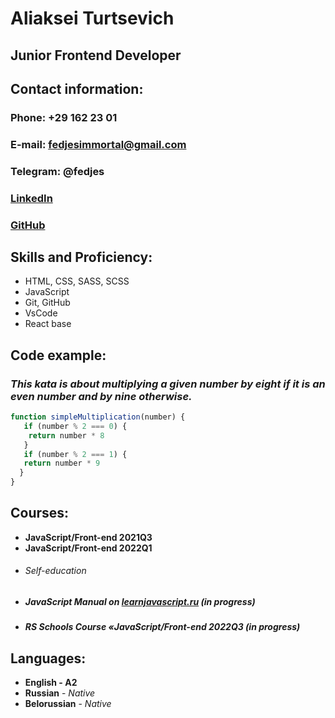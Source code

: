 # Aliaksei Turtsevich # 

## Junior Frontend Developer ##

## Contact information: ##

### Phone: +29 162 23 01 ###
### E-mail: fedjesimmortal@gmail.com ###
### Telegram: @fedjes ###
### [LinkedIn](https://www.linkedin.com/in/%D0%B0%D0%BB%D0%B5%D0%BA%D1%81%D0%B5%D0%B9-%D1%82%D1%83%D1%80%D1%86%D0%B5%D0%B2%D0%B8%D1%87-97a069226/) ###
### [GitHub](https://github.com/fedjes) ###

## Skills and Proficiency: ## 
* HTML, CSS, SASS, SCSS
* JavaScript 
* Git, GitHub 
* VsCode 
* React base

## Code example: ##
### _This kata is about multiplying a given number by eight if it is an even number and by nine otherwise._ ###
```javascript
function simpleMultiplication(number) {
   if (number % 2 === 0) {
    return number * 8 
   }
   if (number % 2 === 1) {
   return number * 9
  }
}
```

## Courses: ##
* __JavaScript/Front-end 2021Q3__ 
* __JavaScript/Front-end 2022Q1__ 
* ###### Self-education ######
* ##### JavaScript Manual on [learnjavascript.ru](https://learn.javascript.ru/) (in progress) #####
* ##### RS Schools Course «JavaScript/Front-end 2022Q3 (in progress) #####

## Languages: ## 
* __English - A2__
* __Russian__ - _Native_
* __Belorussian__ - _Native_